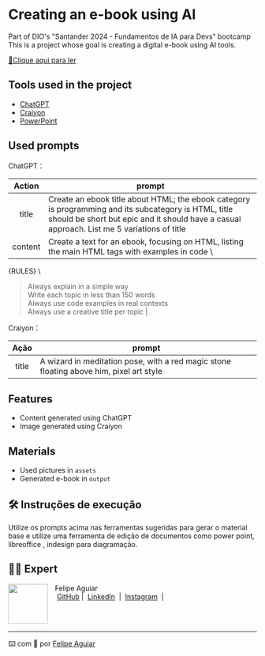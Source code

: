# Creating an e-book using AI


Part of DIO's "Santander 2024 - Fundamentos de IA para Devs" bootcamp \
This is a project whose goal is creating a digital e-book using AI tools.

<a href="https://github.com/felipeAguiarCode/prompts-recipe-to-create-a-ebook/blob/main/output/ebook%20-%20css%20jedi%20output.pdf" title="View PDF now"> 📕Clique aqui para ler</a>

## Tools used in the project

- [ChatGPT](https://chat.openai.com/) 
- [Craiyon](https://www.craiyon.com/)
- [PowerPoint](https://www.microsoft.com/en/microsoft-365/powerpoint)

## Used prompts


ChatGPT：

|   Action   | prompt                                                                                                                                                                                                                                                                         |
| :------: | ------------------------------------------------------------------------------------------------------------------------------------------------------------------------------------------------------------------------------------------------------------------------------ |
|  title  | Create an ebook title about HTML; the ebook category is programming and its subcategory is HTML, title should be short but epic and it should have a casual approach. List me 5 variations of title                                                       |
| content | Create a text for an ebook, focusing on HTML, listing the main HTML tags with examples in code \

{RULES} \

> Always explain in a simple way \
> Write each topic in less than 150 words \
> Always use code examples in real contexts \
> Always use a creative title per topic |


Craiyon：

|  Ação  | prompt                                                                                 |
| :----: | -------------------------------------------------------------------------------------- |
| title | A wizard in meditation pose, with a red magic stone floating above him, pixel art style |

## Features

- Content generated using ChatGPT
- Image generated using Craiyon

## Materials

- Used pictures in `assets`
- Generated e-book in `output`

## 🛠️ Instruções de execução

Utilize os prompts acima nas ferramentas sugeridas para gerar o material base e utilize uma ferramenta de edição de documentos como power point, libreoffice , indesign para diagramação.

## 👨‍💻 Expert

<p>
    <img 
      align=left 
      margin=10 
      width=80 
      src="https://avatars.githubusercontent.com/u/37452836?v=4"
    />
    <p>&nbsp&nbsp&nbspFelipe Aguiar<br>
    &nbsp&nbsp&nbsp
    <a href="https://github.com/felipeAguiarCode">
    GitHub</a>&nbsp;|&nbsp;
    <a href="www.linkedin.com/in/
felipe-exe">LinkedIn</a>
&nbsp;|&nbsp;
    <a href="https://www.instagram.com/felipeaguiar.exe/">
    Instagram</a>
&nbsp;|&nbsp;</p>
</p>
<br/><br/>
<p>

---

⌨️ com 💜 por [Felipe Aguiar](https://github.com/felipeAguiarCode)
